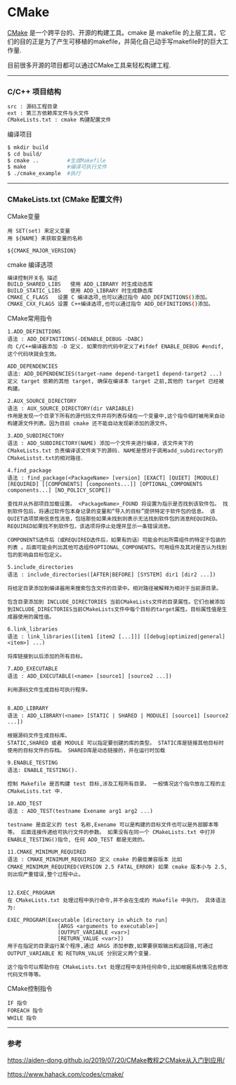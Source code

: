 # CMake

<a href="https://aiden-dong.github.io/2019/07/20/CMake%E6%95%99%E7%A8%8B%E4%B9%8BCMake%E4%BB%8E%E5%85%A5%E9%97%A8%E5%88%B0%E5%BA%94%E7%94%A8/"> CMake</a> 是一个跨平台的、开源的构建工具。cmake 是 makefile 的上层工具，它们的目的正是为了产生可移植的makefile，并简化自己动手写makefile时的巨大工作量.

目前很多开源的项目都可以通过CMake工具来轻松构建工程.

-----


### C/C++ 项目结构
```bash
src : 源码工程目录
ext : 第三方依赖库文件与头文件
CMakeLists.txt : cmake 构建配置文件
```

编译项目
```bash
$ mkdir build
$ cd build/
$ cmake ..         #生成Makefile
$ make             #编译可执行文件
$ ./cmake_example  #执行
```

----
### CMakeLists.txt (CMake 配置文件)

CMake变量
```
用 SET(set) 来定义变量
用 ${NAME} 来获取变量的名称

${CMAKE_MAJOR_VERSION}
```

cmake 编译选项
```bash
编译控制开关名	描述
BUILD_SHARED_LIBS	使用 ADD_LIBRARY 时生成动态库
BUILD_STATIC_LIBS	使用 ADD_LIBRARY 时生成静态库
CMAKE_C_FLAGS	设置 C 编译选项,也可以通过指令 ADD_DEFINITIONS()添加。
CMAKE_CXX_FLAGS	设置 C++编译选项,也可以通过指令 ADD_DEFINITIONS()添加。
```

CMake常用指令
```
1.ADD_DEFINITIONS
语法 : ADD_DEFINITIONS(-DENABLE_DEBUG -DABC)
向 C/C++编译器添加 -D 定义. 如果你的代码中定义了#ifdef ENABLE_DEBUG #endif,这个代码块就会生效。

ADD_DEPENDENCIES
语法: ADD_DEPENDENCIES(target-name depend-target1 depend-target2 ...)
定义 target 依赖的其他 target, 确保在编译本 target 之前,其他的 target 已经被构建。

2.AUX_SOURCE_DIRECTORY
语法 : AUX_SOURCE_DIRECTORY(dir VARIABLE)
作用是发现一个目录下所有的源代码文件并将列表存储在一个变量中,这个指令临时被用来自动构建源文件列表。因为目前 cmake 还不能自动发现新添加的源文件。

3.ADD_SUBDIRECTORY
语法 : ADD_SUBDIRECTORY(NAME) 添加一个文件夹进行编译，该文件夹下的 CMakeLists.txt 负责编译该文件夹下的源码. NAME是想对于调用add_subdirectory的CMakeListst.txt的相对路径．

4.find_package
语法 : find_package(<PackageName> [version] [EXACT] [QUIET] [MODULE] [REQUIRED] [[COMPONENTS] [components...]] [OPTIONAL_COMPONENTS components...] [NO_POLICY_SCOPE])

查找并从外部项目加载设置。 <PackageName>_FOUND 将设置为指示是否找到该软件包。 找到软件包后，将通过软件包本身记录的变量和“导入的目标”提供特定于软件包的信息。 该QUIET选项禁用信息性消息，包括那些如果未找到则表示无法找到软件包的消息REQUIRED。REQUIRED如果找不到软件包，该选项将停止处理并显示一条错误消息。

COMPONENTS选件后（或REQUIRED选件后，如果有的话）可能会列出所需组件的特定于包装的列表 。后面可能会列出其他可选组件OPTIONAL_COMPONENTS。可用组件及其对是否认为找到包的影响由目标包定义。

5.include_directories
语法 : include_directories([AFTER|BEFORE] [SYSTEM] dir1 [dir2 ...])

将给定目录添加到编译器用来搜索包含文件的目录中。相对路径被解释为相对于当前源目录。

包含目录添加到 INCLUDE_DIRECTORIES 当前CMakeLists文件的目录属性。它们也被添加到INCLUDE_DIRECTORIES当前CMakeLists文件中每个目标的target属性。目标属性值是生成器使用的属性值。

6.link_libraries
语法 : link_libraries([item1 [item2 [...]]] [[debug|optimized|general] <item>] ...)

将库链接到以后添加的所有目标。

7.ADD_EXECUTABLE
语法 : ADD_EXECUTABLE(<name> [source1] [source2 ...])

利用源码文件生成目标可执行程序。


8.ADD_LIBRARY
语法 : ADD_LIBRARY(<name> [STATIC | SHARED | MODULE] [source1] [source2 ...])

根据源码文件生成目标库。
STATIC,SHARED 或者 MODULE 可以指定要创建的库的类型。 STATIC库是链接其他目标时使用的目标文件的存档。 SHARED库是动态链接的，并在运行时加载

9.ENABLE_TESTING
语法: ENABLE_TESTING().

控制 Makefile 是否构建 test 目标,涉及工程所有目录。 一般情况这个指令放在工程的主CMakeLists.txt 中.

10.ADD_TEST
语法 : ADD_TEST(testname Exename arg1 arg2 ...)

testname 是自定义的 test 名称,Exename 可以是构建的目标文件也可以是外部脚本等等。 后面连接传递给可执行文件的参数。 如果没有在同一个 CMakeLists.txt 中打开ENABLE_TESTING()指令, 任何 ADD_TEST 都是无效的。

11.CMAKE_MINIMUM_REQUIRED
语法 : CMAKE_MINIMUM_REQUIRED 定义 cmake 的最低兼容版本 比如 CMAKE_MINIMUM_REQUIRED(VERSION 2.5 FATAL_ERROR) 如果 cmake 版本小与 2.5,则出现严重错误,整个过程中止。


12.EXEC_PROGRAM
在 CMakeLists.txt 处理过程中执行命令,并不会在生成的 Makefile 中执行。 具体语法为:

EXEC_PROGRAM(Executable [directory in which to run]
                [ARGS <arguments to executable>]
                [OUTPUT_VARIABLE <var>]
                [RETURN_VALUE <var>])
用于在指定的目录运行某个程序,通过 ARGS 添加参数,如果要获取输出和返回值,可通过OUTPUT_VARIABLE 和 RETURN_VALUE 分别定义两个变量.

这个指令可以帮助你在 CMakeLists.txt 处理过程中支持任何命令,比如根据系统情况去修改代码文件等等。
```


CMake控制指令
```
IF 指令
FOREACH 指令
WHILE 指令
```

---
### 参考
https://aiden-dong.github.io/2019/07/20/CMake教程之CMake从入门到应用/

https://www.hahack.com/codes/cmake/